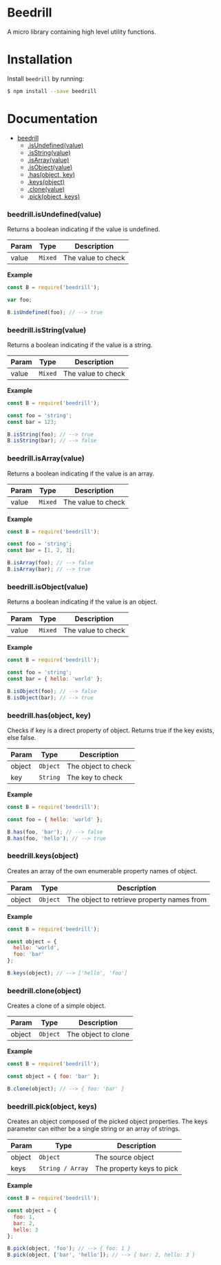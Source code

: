 # Beedrill

A micro library containing high level utility functions.

# Installation

Install `beedrill` by running:

```sh
$ npm install --save beedrill
```

# Documentation

* [beedrill](#module_beedrill)
    * [.isUndefined(value)](#module_beedrill.isUndefined)
    * [.isString(value)](#module_beedrill.isString)
    * [.isArray(value)](#module_beedrill.isArray)
    * [.isObject(value)](#module_beedrill.isObject)
    * [.has(object, key)](#module_beedrill.has)
    * [.keys(object)](#module_beedrill.keys)
    * [.clone(value)](#module_beedrill.clone)
    * [.pick(object, keys)](#module_beedrill.pick)


<a name="module_beedrill.isUndefined"></a>

### beedrill.isUndefined(value)
Returns a boolean indicating if the value is undefined.

| Param | Type | Description |
| --- | --- | --- |
| value | <code>Mixed</code> | The value to check |

**Example**  
```js
const B = require('beedrill');

var foo;

B.isUndefined(foo); // --> true
```


<a name="module_beedrill.isString"></a>

### beedrill.isString(value)
Returns a boolean indicating if the value is a string.

| Param | Type | Description |
| --- | --- | --- |
| value | <code>Mixed</code> | The value to check |

**Example**  
```js
const B = require('beedrill');

const foo = 'string';
const bar = 123;

B.isString(foo); // --> true
B.isString(bar); // --> false
```


<a name="module_beedrill.isArray"></a>

### beedrill.isArray(value)
Returns a boolean indicating if the value is an array.

| Param | Type | Description |
| --- | --- | --- |
| value | <code>Mixed</code> | The value to check |

**Example**  
```js
const B = require('beedrill');

const foo = 'string';
const bar = [1, 2, 3];

B.isArray(foo); // --> false
B.isArray(bar); // --> true
```


<a name="module_beedrill.isObject"></a>

### beedrill.isObject(value)
Returns a boolean indicating if the value is an object.

| Param | Type | Description |
| --- | --- | --- |
| value | <code>Mixed</code> | The value to check |

**Example**  
```js
const B = require('beedrill');

const foo = 'string';
const bar = { hello: 'world' };

B.isObject(foo); // --> false
B.isObject(bar); // --> true
```


<a name="module_beedrill.has"></a>

### beedrill.has(object, key)
Checks if key is a direct property of object. Returns true if the key exists,
else false.

| Param | Type | Description |
| --- | --- | --- |
| object | <code>Object</code> | The object to check |
| key | <code>String</code> | The key to check |

**Example**  
```js
const B = require('beedrill');

const foo = { hello: 'world' };

B.has(foo, 'bar'); // --> false
B.has(foo, 'hello'); // --> true
```


<a name="module_beedrill.keys"></a>

### beedrill.keys(object)
Creates an array of the own enumerable property names of object.

| Param | Type | Description |
| --- | --- | --- |
| object | <code>Object</code> | The object to retrieve property names from |

**Example**  
```js
const B = require('beedrill');

const object = {
  hello: 'world',
  foo: 'bar'
};

B.keys(object); // --> ['hello', 'foo']
```


<a name="module_beedrill.clone"></a>

### beedrill.clone(object)
Creates a clone of a simple object.

| Param | Type | Description |
| --- | --- | --- |
| object | <code>Object</code> | The object to clone |

**Example**  
```js
const B = require('beedrill');

const object = { foo: 'bar' };

B.clone(object); // --> { foo: 'bar' }
```


<a name="module_beedrill.pick"></a>

### beedrill.pick(object, keys)
Creates an object composed of the picked object properties. The keys parameter can either be
a single string or an array of strings.

| Param | Type | Description |
| --- | --- | --- |
| object | <code>Object</code> | The source object |
| keys | <code>String / Array</code> | The property keys to pick |

**Example**  
```js
const B = require('beedrill');

const object = { 
  foo: 1,
  bar: 2,
  hello: 3
};

B.pick(object, 'foo'); // --> { foo: 1 }
B.pick(object, ['bar', 'hello']); // --> { bar: 2, hello: 3 }
```
